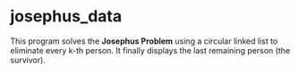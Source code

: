 # josephus_data
This program solves the **Josephus Problem** using a circular linked list to eliminate every k-th person. It finally displays the last remaining person (the survivor).
